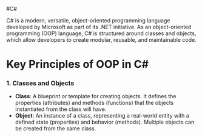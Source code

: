 #C#

C# is a modern, versatile, object-oriented programming language developed by Microsoft as part of its .NET initiative. As an object-oriented programming (OOP) language, C# is structured around classes and objects, which allow developers to create modular, reusable, and maintainable code.

# Key Principles of OOP in C#

### 1. **Classes and Objects**
- **Class**: A blueprint or template for creating objects. It defines the properties (attributes) and methods (functions) that the objects instantiated from the class will have.
- **Object**: An instance of a class, representing a real-world entity with a defined state (properties) and behavior (methods). Multiple objects can be created from the same class.

